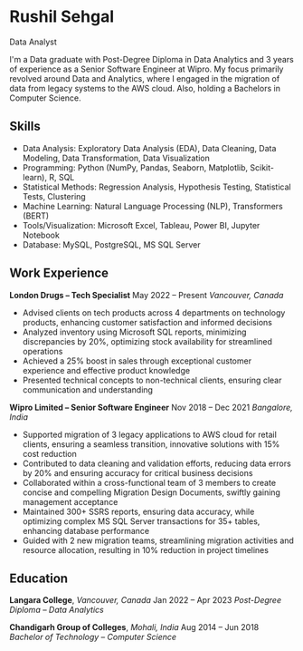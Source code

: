 # Rushil Sehgal
Data Analyst

I'm a Data graduate with Post-Degree Diploma in Data Analytics and 3 years of experience as a Senior Software Engineer at Wipro. My focus primarily revolved around Data and Analytics, where I engaged in the migration of data from legacy systems to the AWS cloud. Also, holding a Bachelors in Computer Science.

## Skills
 - Data Analysis: Exploratory Data Analysis (EDA), Data Cleaning, Data Modeling, Data Transformation, Data Visualization
 - Programming: Python (NumPy, Pandas, Seaborn, Matplotlib, Scikit-learn), R, SQL
 - Statistical Methods: Regression Analysis, Hypothesis Testing, Statistical Tests, Clustering
 - Machine Learning: Natural Language Processing (NLP), Transformers (BERT)
 - Tools/Visualization: Microsoft Excel, Tableau, Power BI, Jupyter Notebook
 - Database: MySQL, PostgreSQL, MS SQL Server

## Work Experience
**London Drugs – Tech Specialist**                                                                                        May 2022 – Present
*Vancouver, Canada*
 - Advised clients on tech products across 4 departments on technology products, enhancing customer satisfaction and informed decisions
 - Analyzed inventory using Microsoft SQL reports, minimizing discrepancies by 20%, optimizing stock availability for streamlined operations
 - Achieved a 25% boost in sales through exceptional customer experience and effective product knowledge
 - Presented technical concepts to non-technical clients, ensuring clear communication and understanding

**Wipro Limited – Senior Software Engineer**                                                                             Nov 2018 – Dec 2021
*Bangalore, India*
 - Supported migration of 3 legacy applications to AWS cloud for retail clients, ensuring a seamless transition, innovative solutions with 
   15% cost reduction
 - Contributed to data cleaning and validation efforts, reducing data errors by 20% and ensuring accuracy for critical business decisions
 - Collaborated within a cross-functional team of 3 members to create concise and compelling Migration Design Documents, swiftly gaining 
   management acceptance
 - Maintained 300+ SSRS reports, ensuring data accuracy, while optimizing complex MS SQL Server transactions for 35+ tables, enhancing 
   database performance
 - Guided with 2 new migration teams, streamlining migration activities and resource allocation, resulting in 10% reduction in project 
   timelines

## Education
**Langara College**, *Vancouver, Canada*                                                                                 Jan 2022 – Apr 2023
*Post-Degree Diploma – Data Analytics*

**Chandigarh Group of Colleges**, *Mohali, India*                                                                        Aug 2014 – Jun 2018
*Bachelor of Technology – Computer Science*
